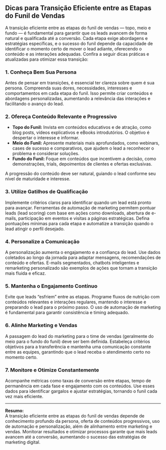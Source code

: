 
## Dicas para Transição Eficiente entre as Etapas do Funil de Vendas

A transição eficiente entre as etapas do funil de vendas — topo, meio e fundo — é fundamental para garantir que os leads avancem de forma natural e qualificada até a conversão. Cada etapa exige abordagens e estratégias específicas, e o sucesso do funil depende da capacidade de identificar o momento certo de mover o lead adiante, oferecendo o conteúdo e as interações adequadas. Confira a seguir dicas práticas e atualizadas para otimizar essa transição:

### 1. Conheça Bem Sua Persona

Antes de pensar em transições, é essencial ter clareza sobre quem é sua persona. Compreenda suas dores, necessidades, interesses e comportamentos em cada etapa do funil. Isso permite criar conteúdos e abordagens personalizadas, aumentando a relevância das interações e facilitando o avanço do lead.

### 2. Ofereça Conteúdo Relevante e Progressivo

- **Topo do Funil:** Invista em conteúdos educativos e de atração, como blog posts, vídeos explicativos e eBooks introdutórios. O objetivo é despertar o interesse e informar.
- **Meio do Funil:** Apresente materiais mais aprofundados, como webinars, cases de sucesso e comparativos, que ajudem o lead a reconhecer o problema e considerar soluções.
- **Fundo do Funil:** Foque em conteúdos que incentivem a decisão, como demonstrações, trials, depoimentos de clientes e ofertas exclusivas.

A progressão do conteúdo deve ser natural, guiando o lead conforme seu nível de maturidade e interesse.

### 3. Utilize Gatilhos de Qualificação

Implemente critérios claros para identificar quando um lead está pronto para avançar. Ferramentas de automação de marketing permitem pontuar leads (lead scoring) com base em ações como downloads, abertura de e-mails, participação em eventos e visitas a páginas estratégicas. Defina pontuações mínimas para cada etapa e automatize a transição quando o lead atingir o perfil desejado.

### 4. Personalize a Comunicação

A personalização aumenta o engajamento e a confiança do lead. Use dados coletados ao longo da jornada para adaptar mensagens, recomendações de conteúdo e ofertas. E-mails segmentados, chatbots inteligentes e remarketing personalizado são exemplos de ações que tornam a transição mais fluida e eficaz.

### 5. Mantenha o Engajamento Contínuo

Evite que leads “esfriem” entre as etapas. Programe fluxos de nutrição com conteúdos relevantes e interações regulares, mantendo o interesse e preparando o lead para o próximo passo. O uso de automação de marketing é fundamental para garantir consistência e timing adequado.

### 6. Alinhe Marketing e Vendas

A passagem do lead do marketing para o time de vendas (geralmente do meio para o fundo do funil) deve ser bem definida. Estabeleça critérios objetivos para a transferência e mantenha uma comunicação constante entre as equipes, garantindo que o lead receba o atendimento certo no momento certo.

### 7. Monitore e Otimize Constantemente

Acompanhe métricas como taxas de conversão entre etapas, tempo de permanência em cada fase e engajamento com os conteúdos. Use esses dados para identificar gargalos e ajustar estratégias, tornando o funil cada vez mais eficiente.

---

**Resumo:**  
A transição eficiente entre as etapas do funil de vendas depende de conhecimento profundo da persona, oferta de conteúdos progressivos, uso de automação e personalização, além de alinhamento entre marketing e vendas. Monitorar resultados e otimizar processos garante que mais leads avancem até a conversão, aumentando o sucesso das estratégias de marketing digital.
```
